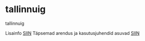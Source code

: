 # tallinnuig
tallinnuig

 Lisainfo [SIIN](index.md)
 Täpsemad arendus ja kasutusjuhendid asuvad [SIIN](arendajale.md)
